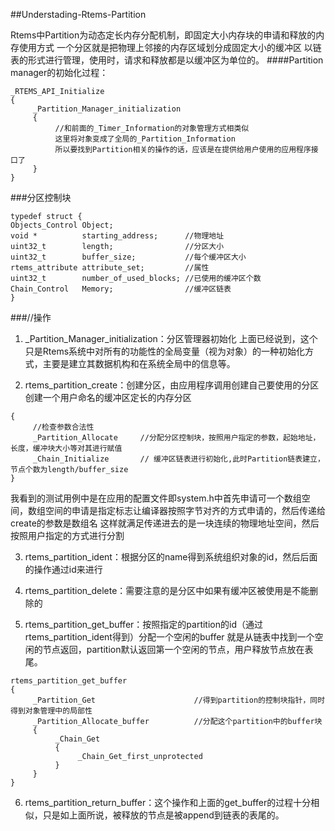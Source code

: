 ##Understading-Rtems-Partition

Rtems中Partition为动态定长内存分配机制，即固定大小内存块的申请和释放的内存使用方式
一个分区就是把物理上邻接的内存区域划分成固定大小的缓冲区
以链表的形式进行管理，使用时，请求和释放都是以缓冲区为单位的。
####Partition manager的初始化过程：
```
_RTEMS_API_Initialize
{
     _Partition_Manager_initialization
     {
          //和前面的_Timer_Information的对象管理方式相类似
          这里将对象变成了全局的_Partition_Information
          所以要找到Partition相关的操作的话，应该是在提供给用户使用的应用程序接口了
     }
}
```
###分区控制块
```
typedef struct {
Objects_Control Object;
void *          starting_address;      //物理地址
uint32_t        length;                //分区大小
uint32_t        buffer_size;           //每个缓冲区大小
rtems_attribute attribute_set;         //属性
uint32_t        number_of_used_blocks; //已使用的缓冲区个数
Chain_Control   Memory;                //缓冲区链表
}
```
###//操作
1. _Partition_Manager_initialization：分区管理器初始化
上面已经说到，这个只是Rtems系统中对所有的功能性的全局变量（视为对象）的一种初始化方式，主要是建立其数据机构和在系统全局中的信息等。

2. rtems_partition_create：创建分区，由应用程序调用创建自己要使用的分区
创建一个用户命名的缓冲区定长的内存分区
```
{
     //检查参数合法性
     _Partition_Allocate     //分配分区控制块，按照用户指定的参数，起始地址，长度，缓冲块大小等对其进行赋值
     _Chain_Initialize       // 缓冲区链表进行初始化,此时Partition链表建立，节点个数为length/buffer_size
}
```
我看到的测试用例中是在应用的配置文件即system.h中首先申请可一个数组空间，数组空间的申请是指定标志让编译器按照字节对齐的方式申请的，然后传递给create的参数是数组名
这样就满足传递进去的是一块连续的物理地址空间，然后按照用户指定的方式进行分割

3. rtems_partition_ident：根据分区的name得到系统组织对象的id，然后后面的操作通过id来进行

4. rtems_partition_delete：需要注意的是分区中如果有缓冲区被使用是不能删除的

5. rtems_partition_get_buffer：按照指定的partition的id（通过rtems_partition_ident得到）分配一个空闲的buffer
就是从链表中找到一个空闲的节点返回，partition默认返回第一个空闲的节点，用户释放节点放在表尾。
```
rtems_partition_get_buffer
{
     _Partition_Get                      //得到partition的控制块指针，同时得到对象管理中的局部性
     _Partition_Allocate_buffer          //分配这个partition中的buffer块 
     {
          _Chain_Get
          {
               _Chain_Get_first_unprotected
          }
     }
}
```
6.  rtems_partition_return_buffer：这个操作和上面的get_buffer的过程十分相似，只是如上面所说，被释放的节点是被append到链表的表尾的。

